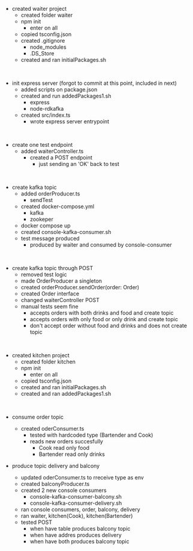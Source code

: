 
- created waiter project
    - created folder waiter
    - npm init
        - enter on all
    - copied tsconfig.json
    - created .gitignore
        - node_modules
        - .DS_Store
    - created and ran initialPackages.sh
<br>

- init express server (forgot to commit at this point, included in next)
    - added scripts on package.json
    - created and run addedPackages1.sh
        - express
        - node-rdkafka
    - created src/index.ts
        - wrote express server entrypoint
<br>

- create one test endpoint
    - added waiterController.ts
        - created a POST endpoint
            - just sending an 'OK' back to test
<br>

- create kafka topic
    - added orderProducer.ts
        - sendTest
    - created docker-compose.yml
        - kafka
        - zookeper
    - docker compose up
    - created console-kafka-consumer.sh
    - test message produced 
        - produced by waiter and consumed by console-consumer
<br>

- create kafka topic through POST
    - removed test logic
    - made OrderProducer a singleton
    - created orderProducer.sendOrder(order: Order)
    - created Order interface
    - changed waiterController POST
    - manual tests seem fine
        - accepts orders with both drinks and food and create topic 
        - accepts orders with only food or only drink and create topic
        - don't accept order without food and drinks and does not create topic
<br>

- created kitchen project
    - created folder kitchen
    - npm init
        - enter on all
    - copied tsconfig.json
    - created and ran initialPackages.sh
    - created and ran addedPackages1.sh
<br>

- consume order topic
    - created oderConsumer.ts
        - tested with hardcoded type (Bartender and Cook)
        - reads new orders succesfully
            - Cook read only food
            - Bartender read only drinks

- produce topic delivery and balcony
    - updated oderConsumer.ts to rreceive type as env
    - created balconyProducer.ts
    - created 2 new console consumers
        - console-kafka-consumer-balcony.sh
        - console-kafka-consumer-delivery.sh
    - ran console consumers, order, balcony, delivery
    - ran waiter, kitchen(Cook), kitchen(Bartender)
    - tested POST
        - when have table produces balcony topic
        - when have addres produces delivery
        - when have both produces balcony topic


